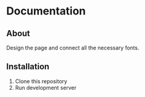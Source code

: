 # Documentation

## About
Design the page and connect all the necessary fonts.

## Installation

1. Clone this repository
2. Run development server